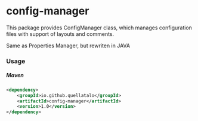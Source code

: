 # config-manager
This package provides ConfigManager class, which manages configuration files with support of layouts and comments.

Same as Properties Manager, but rewriten in JAVA

### Usage
##### Maven
```xml
<dependency>
    <groupId>io.github.quellatalo</groupId>
    <artifactId>config-manager</artifactId>
    <version>1.0</version>
</dependency>
```
